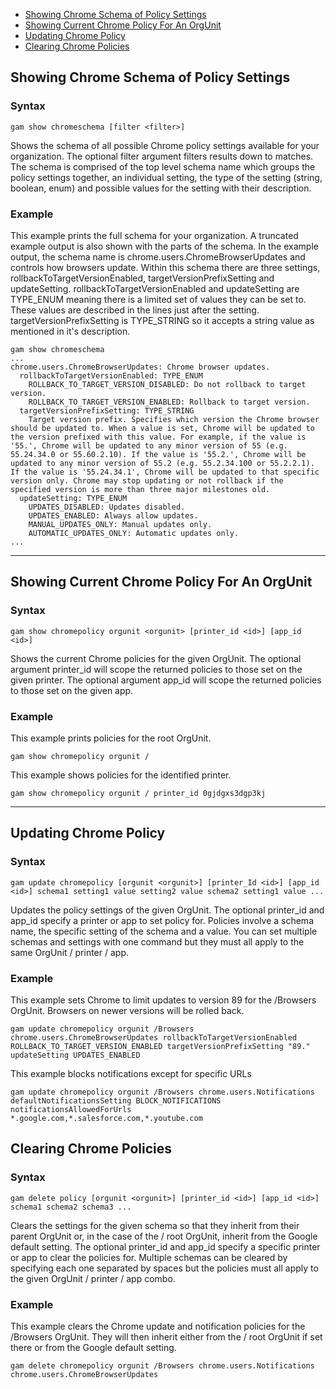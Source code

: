 - [Showing Chrome Schema of Policy Settings](#showing-chrome-schema-of-policy-settings)
- [Showing Current Chrome Policy For An OrgUnit](#showing-current-chrome-policy-for-an-orgunit)
- [Updating Chrome Policy](#updating-chrome-policy)
- [Clearing Chrome Policies](#clearing-chrome-policies)

## Showing Chrome Schema of Policy Settings
### Syntax
```
gam show chromeschema [filter <filter>]
```
Shows the schema of all possible Chrome policy settings available for your organization. The optional filter argument filters results down to matches. The schema is comprised of the top level schema name which groups the policy settings together, an individual setting, the type of the setting (string, boolean, enum) and possible values for the setting with their description.

### Example
This example prints the full schema for your organization. A truncated example output is also shown with the parts of the schema. In the example output, the schema name is chrome.users.ChromeBrowserUpdates and controls how browsers update. Within this schema there are three settings, rollbackToTargetVersionEnabled, targetVersionPrefixSetting and updateSetting. rollbackToTargetVersionEnabled and updateSetting are TYPE_ENUM meaning there is a limited set of values they can be set to. These values are described in the lines just after the setting. targetVersionPrefixSetting is TYPE_STRING so it accepts a string value as mentioned in it's description.
```
gam show chromeschema
...
chrome.users.ChromeBrowserUpdates: Chrome browser updates.
  rollbackToTargetVersionEnabled: TYPE_ENUM
    ROLLBACK_TO_TARGET_VERSION_DISABLED: Do not rollback to target version.
    ROLLBACK_TO_TARGET_VERSION_ENABLED: Rollback to target version.
  targetVersionPrefixSetting: TYPE_STRING
    Target version prefix. Specifies which version the Chrome browser should be updated to. When a value is set, Chrome will be updated to the version prefixed with this value. For example, if the value is '55.', Chrome will be updated to any minor version of 55 (e.g. 55.24.34.0 or 55.60.2.10). If the value is '55.2.', Chrome will be updated to any minor version of 55.2 (e.g. 55.2.34.100 or 55.2.2.1). If the value is '55.24.34.1', Chrome will be updated to that specific version only. Chrome may stop updating or not rollback if the specified version is more than three major milestones old.
  updateSetting: TYPE_ENUM
    UPDATES_DISABLED: Updates disabled.
    UPDATES_ENABLED: Always allow updates.
    MANUAL_UPDATES_ONLY: Manual updates only.
    AUTOMATIC_UPDATES_ONLY: Automatic updates only.
...
```
----

## Showing Current Chrome Policy For An OrgUnit
### Syntax
```
gam show chromepolicy orgunit <orgunit> [printer_id <id>] [app_id <id>]
```
Shows the current Chrome policies for the given OrgUnit. The optional argument printer_id will scope the returned policies to those set on the given printer. The optional argument app_id will scope the returned policies to those set on the given app.

### Example
This example prints policies for the root OrgUnit.
```
gam show chromepolicy orgunit /
```
This example shows policies for the identified printer.
```
gam show chromepolicy orgunit / printer_id 0gjdgxs3dgp3kj
```
----

## Updating Chrome Policy
### Syntax
```
gam update chromepolicy [orgunit <orgunit>] [printer_Id <id>] [app_id <id>] schema1 setting1 value setting2 value schema2 setting1 value ...
```
Updates the policy settings of the given OrgUnit. The optional printer_id and app_id specify a printer or app to set policy for. Policies involve a schema name, the specific setting of the schema and a value. You can set multiple schemas and settings with one command but they must all apply to the same OrgUnit / printer / app.

### Example
This example sets Chrome to limit updates to version 89 for the /Browsers OrgUnit. Browsers on newer versions will be rolled back.
```
gam update chromepolicy orgunit /Browsers chrome.users.ChromeBrowserUpdates rollbackToTargetVersionEnabled ROLLBACK_TO_TARGET_VERSION_ENABLED targetVersionPrefixSetting "89." updateSetting UPDATES_ENABLED
```
This example blocks notifications except for specific URLs
```
gam update chromepolicy orgunit /Browsers chrome.users.Notifications defaultNotificationsSetting BLOCK_NOTIFICATIONS notificationsAllowedForUrls *.google.com,*.salesforce.com,*.youtube.com
```

## Clearing Chrome Policies
### Syntax
```
gam delete policy [orgunit <orgunit>] [printer_id <id>] [app_id <id>] schema1 schema2 schema3 ...
```
Clears the settings for the given schema so that they inherit from their parent OrgUnit or, in the case of the / root OrgUnit, inherit from the Google default setting. The optional printer_id and app_id specify a specific printer or app to clear the policies for. Multiple schemas can be cleared by specifying each one separated by spaces but the policies must all apply to the given OrgUnit / printer / app combo.

### Example
This example clears the Chrome update and notification policies for the /Browsers OrgUnit. They will then inherit either from the / root OrgUnit if set there or from the Google default setting.
```
gam delete chromepolicy orgunit /Browsers chrome.users.Notifications chrome.users.ChromeBrowserUpdates
```